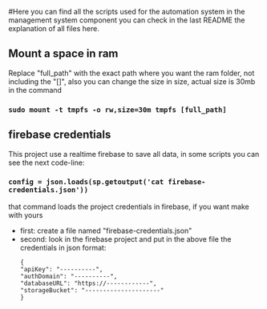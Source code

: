 #Here you can find all the scripts used for the automation system in the management system component
you can check in the last README the explanation of all files here.


## Mount a space in ram
Replace "full_path" with the exact path where you want the ram folder, not including the "[]", also you can change the size in size, actual size is 30mb in the command
### `sudo mount -t tmpfs -o rw,size=30m tmpfs [full_path]` 
## firebase credentials
This project use a realtime firebase to save all data, in some scripts you can see the next code-line:

### `config = json.loads(sp.getoutput('cat firebase-credentials.json'))`

that command loads the project credentials in firebase, if you want make with yours

- first: create a file named "firebase-credentials.json"
- second: look in the firebase project and put in the above file the credentials in json format:
  ```
  {
  "apiKey": "----------",
  "authDomain": "----------",
  "databaseURL": "https://------------",
  "storageBucket": "---------------------"
  }
  ```
